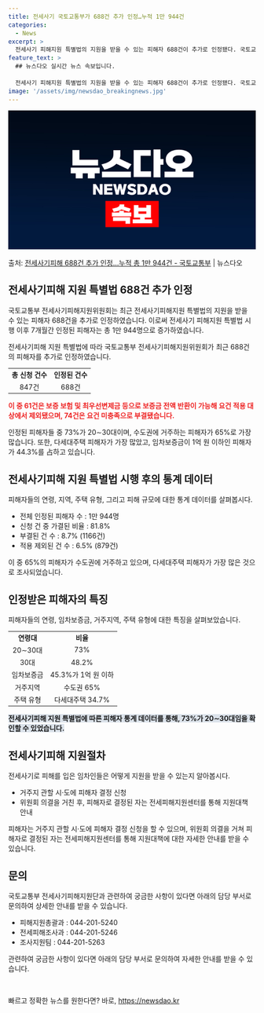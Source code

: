 ```yaml
---
title: 전세사기 국토교통부가 688건 추가 인정…누적 1만 944건
categories:
  - News
excerpt: >
  전세사기 피해지원 특별법의 지원을 받을 수 있는 피해자 688건이 추가로 인정됐다. 국토교통부 전세사기피해지…
feature_text: >
  ## 뉴스다오 실시간 뉴스 속보입니다.

  전세사기 피해지원 특별법의 지원을 받을 수 있는 피해자 688건이 추가로 인정됐다. 국토교통부 전세사기피해지…
image: '/assets/img/newsdao_breakingnews.jpg'
---
```


![뉴스다오 속보](/assets/img/newsdao_breakingnews.jpg)

<p>출처: <a href="https://newsdao.kr/2928" rel="dofollow">전세사기피해 688건 추가 인정…누적 총 1만 944건 - 국토교통부</a> | 뉴스다오</p>

<h2 data-ke-size="size26">전세사기피해 지원 특별법 688건 추가 인정</h2>
국토교통부 전세사기피해지원위원회는 최근 전세사기피해지원 특별법의 지원을 받을 수 있는 피해자 688건을 추가로 인정하였습니다. 이로써 전세사기 피해지원 특별법 시행 이후 7개월간 인정된 피해자는 총 1만 944명으로 증가하였습니다.

<p data-ke-size="size16">전세사기피해 지원 특별법에 따라 국토교통부 전세사기피해지원위원회가 최근 688건의 피해자를 추가로 인정하였습니다.</p>

<table>
  <tr>
    <td style="text-align: center; height: 17px;"><b>총 신청 건수</b></td>
    <td style="text-align: center; height: 17px;"><b>인정된 건수</b></td>
  </tr>
  <tr>
    <td style="text-align: center; height: 17px;">847건</td>
    <td style="text-align: center; height: 17px;">688건</td>
  </tr>
</table>

<b><span style="color: #ee2323;">이 중 61건은 보증 보험 및 최우선변제금 등으로 보증금 전액 반환이 가능해 요건 적용 대상에서 제외됐으며, 74건은 요건 미충족으로 부결됐습니다.</span></b>

인정된 피해자들 중 73%가 20∼30대이며, 수도권에 거주하는 피해자가 65%로 가장 많습니다. 또한, 다세대주택 피해자가 가장 많았고, 임차보증금이 1억 원 이하인 피해자가 44.3%를 占하고 있습니다.

<h2 data-ke-size="size26">전세사기피해 지원 특별법 시행 후의 통계 데이터</h2>
피해자들의 연령, 지역, 주택 유형, 그리고 피해 규모에 대한 통계 데이터를 살펴봅시다.

<ul>
  <li>전체 인정된 피해자 수 : 1만 944명</li>
  <li>신청 건 중 가결된 비율 : 81.8%</li>
  <li>부결된 건 수 : 8.7% (1166건)</li>
  <li>적용 제외된 건 수 : 6.5% (879건)</li>
</ul>

<p data-ke-size="size16">이 중 65%의 피해자가 수도권에 거주하고 있으며, 다세대주택 피해자가 가장 많은 것으로 조사되었습니다.</p>

<h2 data-ke-size="size26">인정받은 피해자의 특징</h2>
피해자들의 연령, 임차보증금, 거주지역, 주택 유형에 대한 특징을 살펴보았습니다.

<table>
  <tr>
    <td style="text-align: center; height: 17px;"><b>연령대</b></td>
    <td style="text-align: center; height: 17px;"><b>비율</b></td>
  </tr>
  <tr>
    <td style="text-align: center; height: 17px;">20∼30대</td>
    <td style="text-align: center; height: 17px;">73%</td>
  </tr>
  <tr>
    <td style="text-align: center; height: 17px;">30대</td>
    <td style="text-align: center; height: 17px;">48.2%</td>
  </tr>
  <tr>
    <td style="text-align: center; height: 17px;">임차보증금</td>
    <td style="text-align: center; height: 17px;">45.3%가 1억 원 이하</td>
  </tr>
  <tr>
    <td style="text-align: center; height: 17px;">거주지역</td>
    <td style="text-align: center; height: 17px;">수도권 65%</td>
  </tr>
  <tr>
    <td style="text-align: center; height: 17px;">주택 유형</b></td>
    <td style="text-align: center; height: 17px;">다세대주택 34.7%</td>
  </tr>
</table>

<b><span style="background-color: #21538527;">전세사기피해 지원 특별법에 따른 피해자 통계 데이터를 통해, 73%가 20∼30대임을 확인할 수 있었습니다.</span></b>

<h2 data-ke-size="size26">전세사기피해 지원절차</h2>
전세사기로 피해를 입은 임차인들은 어떻게 지원을 받을 수 있는지 알아봅시다. 

<ul>
  <li>거주지 관할 시·도에 피해자 결정 신청</li>
  <li>위원회 의결을 거친 후, 피해자로 결정된 자는 전세피해지원센터를 통해 지원대책 안내</li>
</ul>

<p data-ke-size="size16">피해자는 거주지 관할 시·도에 피해자 결정 신청을 할 수 있으며, 위원회 의결을 거쳐 피해자로 결정된 자는 전세피해지원센터를 통해 지원대책에 대한 자세한 안내를 받을 수 있습니다.</p>

<h2 data-ke-size="size26">문의</h2>
국토교통부 전세사기피해지원단과 관련하여 궁금한 사항이 있다면 아래의 담당 부서로 문의하여 상세한 안내를 받을 수 있습니다.
<ul>
  <li>피해지원총괄과 : 044-201-5240</li>
  <li>전세피해조사과 : 044-201-5246</li>
  <li>조사지원팀 : 044-201-5263</li>
</ul>

<p data-ke-size="size16">관련하여 궁금한 사항이 있다면 아래의 담당 부서로 문의하여 자세한 안내를 받을 수 있습니다.</p>

<p data-ke-size="size16">&nbsp;</p> 

빠르고 정확한 뉴스를 원한다면? 바로, <a href="https://newsdao.kr" rel="dofollow">https://newsdao.kr</a>


    
